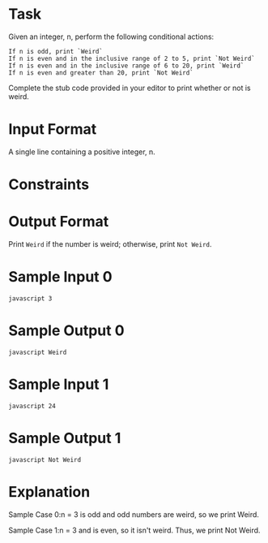 # Task
Given an integer, n, perform the following conditional actions:

    If n is odd, print `Weird`
    If n is even and in the inclusive range of 2 to 5, print `Not Weird`
    If n is even and in the inclusive range of 6 to 20, print `Weird`
    If n is even and greater than 20, print `Not Weird`

Complete the stub code provided in your editor to print whether or not is weird.

# Input Format

A single line containing a positive integer, n.

# Constraints

# Output Format

Print `Weird` if the number is weird; otherwise, print `Not Weird`.

# Sample Input 0

```javascript 3 ```

# Sample Output 0

```javascript Weird ```

# Sample Input 1

```javascript 24 ```

# Sample Output 1

```javascript Not Weird ```

# Explanation

Sample Case 0:n = 3
is odd and odd numbers are weird, so we print Weird.

Sample Case 1:n = 3
and is even, so it isn't weird. Thus, we print Not Weird.
